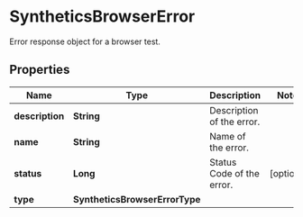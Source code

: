 # SyntheticsBrowserError

Error response object for a browser test.

## Properties

| Name            | Type                           | Description               | Notes      |
| --------------- | ------------------------------ | ------------------------- | ---------- |
| **description** | **String**                     | Description of the error. |
| **name**        | **String**                     | Name of the error.        |
| **status**      | **Long**                       | Status Code of the error. | [optional] |
| **type**        | **SyntheticsBrowserErrorType** |                           |
